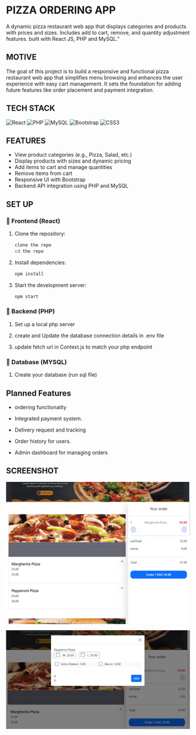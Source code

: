 # PIZZA ORDERING APP

A dynamic pizza restaurant web app that displays categories and products with prices and sizes. Includes add to cart, remove, and quantity adjustment features. built with React JS, PHP and MySQL."

## MOTIVE

The goal of this project is to build a responsive and functional pizza restaurant web app that simplifies menu browsing and enhances the user experience with easy cart management. It sets the foundation for adding future features like order placement and payment integration.

## TECH STACK

![React](https://img.shields.io/badge/React-61DAFB?style=for-the-badge&logo=react&logoColor=white)
![PHP](https://img.shields.io/badge/PHP-777BB4?style=for-the-badge&logo=php&logoColor=white)
![MySQL](https://img.shields.io/badge/MySQL-4479A1?style=for-the-badge&logo=mysql&logoColor=white)
![Bootstrap](https://img.shields.io/badge/Bootstrap-7952B3?style=for-the-badge&logo=bootstrap&logoColor=white)
![CSS3](https://img.shields.io/badge/CSS3-1572B6?style=for-the-badge&logo=css3&logoColor=white)

## FEATURES

- View product categories (e.g., Pizza, Salad, etc.)
- Display products with sizes and dynamic pricing
- Add items to cart and manage quantities
- Remove items from cart
- Responsive UI with Bootstrap
- Backend API integration using PHP and MySQL

## SET UP

### 🔹 Frontend (React)

1. Clone the repository:
   ```bash
   clone the repo
   cd the repo
   ```
2. Install dependencies:

   ```bash
   npm install

   ```

3. Start the development server:
   ```bash
   npm start
   ```

### 🔹 Backend (PHP)

1. Set up a local php server

2. create and Update the database connection details in .env file

3. update fetch url in Context.js to match your php endpoint

### 🔹 Database (MYSQL)

1. Create your database (run sql file)

## Planned Features

- ordering functionality

- Integrated payment system.

- Delivery request and tracking

- Order history for users.

- Admin dashboard for managing orders

## SCREENSHOT

![front page](src/images/mainpage.png)

![page Detail](src/images/extras.png)
